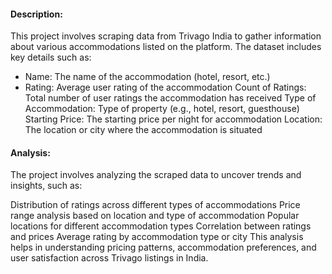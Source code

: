 #### Description:
This project involves scraping data from Trivago India to gather information about various accommodations listed on the platform. The dataset includes key details such as:

- Name: The name of the accommodation (hotel, resort, etc.)
- Rating: Average user rating of the accommodation
Count of Ratings: Total number of user ratings the accommodation has received
Type of Accommodation: Type of property (e.g., hotel, resort, guesthouse)
Starting Price: The starting price per night for accommodation
Location: The location or city where the accommodation is situated

#### Analysis:
The project involves analyzing the scraped data to uncover trends and insights, such as:

Distribution of ratings across different types of accommodations
Price range analysis based on location and type of accommodation
Popular locations for different accommodation types
Correlation between ratings and prices
Average rating by accommodation type or city
This analysis helps in understanding pricing patterns, accommodation preferences, and user satisfaction across Trivago listings in India.
